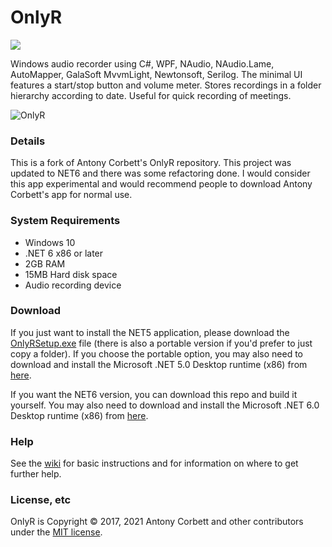# OnlyR

<img src="https://ci.appveyor.com/api/projects/status/ap0q5inx86kofqwi?svg=true">

Windows audio recorder using C#, WPF, NAudio, NAudio.Lame, AutoMapper, GalaSoft MvvmLight, Newtonsoft, Serilog. The minimal UI features a start/stop button and volume meter. Stores recordings in a folder hierarchy according to date. Useful for quick recording of meetings.

<img src="http://cv8.org.uk/soundbox/OnlyR/Images/OnlyR04.png" alt="OnlyR"> 

### Details

This is a fork of Antony Corbett's OnlyR repository.  This project was updated to NET6 and there was some refactoring done.
I would consider this app experimental and would recommend people to download Antony Corbett's app for normal use.

### System Requirements

* Windows 10
* .NET 6 x86 or later
* 2GB RAM
* 15MB Hard disk space
* Audio recording device

### Download

If you just want to install the NET5 application, please download the [OnlyRSetup.exe](https://github.com/AntonyCorbett/OnlyR/releases/latest) file (there is also a portable version if you'd prefer to just copy a folder). 
If you choose the portable option, you may also need to download and install the Microsoft .NET 5.0 Desktop runtime (x86) from [here](https://dotnet.microsoft.com/download/dotnet/5.0/runtime).

If you want the NET6 version, you can download this repo and build it yourself.  You may also need to download and install the Microsoft .NET 6.0 Desktop runtime (x86) from [here](https://dotnet.microsoft.com/download/dotnet/6.0/runtime).

### Help

See the [wiki](https://github.com/AntonyCorbett/OnlyR/wiki) for basic instructions and for information on where to get further help.

### License, etc

OnlyR is Copyright &copy; 2017, 2021 Antony Corbett and other contributors under the [MIT license](LICENSE).
